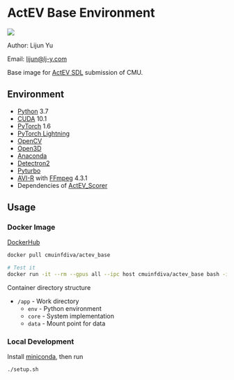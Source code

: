 # ActEV Base Environment

[![](https://images.microbadger.com/badges/version/cmuinfdiva/actev_base.svg)](https://microbadger.com/images/cmuinfdiva/actev_base "Get your own version badge on microbadger.com")

Author: Lijun Yu

Email: lijun@lj-y.com

Base image for [ActEV SDL](https://actev.nist.gov/sdl) submission of CMU.

## Environment

* [Python](https://www.python.org) 3.7
* [CUDA](https://developer.nvidia.com/cuda-downloads) 10.1
* [PyTorch](https://pytorch.org) 1.6
* [PyTorch Lightning](https://github.com/PyTorchLightning/pytorch-lightning)
* [OpenCV](https://opencv.org)
* [Open3D](http://www.open3d.org/)
* [Anaconda](https://docs.anaconda.com/anaconda/packages/pkg-docs/)
* [Detectron2](https://github.com/facebookresearch/detectron2)
* [Pyturbo](https://github.com/CMU-INF-DIVA/pyturbo)
* [AVI-R](https://github.com/CMU-INF-DIVA/avi-r) with [FFmpeg](https://ffmpeg.org) 4.3.1
* Dependencies of [ActEV_Scorer](https://github.com/usnistgov/ActEV_Scorer)

## Usage

### Docker Image

[DockerHub](https://hub.docker.com/r/cmuinfdiva/actev_base)

```sh
docker pull cmuinfdiva/actev_base

# Test it
docker run -it --rm --gpus all --ipc host cmuinfdiva/actev_base bash -ic "python -c 'import torch; assert torch.cuda.is_available()'; nvidia-smi"
```

Container directory structure

* `/app` - Work directory
  * `env` - Python environment
  * `core` - System implementation
  * `data` - Mount point for data

### Local Development

Install [miniconda](https://conda.io/en/latest/miniconda.html), then run

```sh
./setup.sh
```
